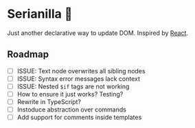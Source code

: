 # Serianilla 🍦

Just another declarative way to update DOM. Inspired by [React](https://github.com/facebook/react).

## Roadmap
- [ ] ISSUE: Text node overwrites all sibling nodes
- [ ] ISSUE: Syntax error messages lack context
- [ ] ISSUE: Nested `$if` tags are not working
- [ ] How to ensure it just works? Testing?
- [ ] Rewrite in TypeScript?
- [ ] Instoduce abstraction over commands
- [ ] Add support for comments inside templates
